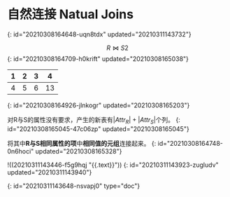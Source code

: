 # 自然连接 Natual Joins
{: id="20210308164648-uqn8tdx" updated="20210311143732"}

$$
R \Join S2
$$
{: id="20210308164709-h0krift" updated="20210308165038"}

| 1 | 2 | 3 | 4  |
| --- | --- | --- | ---- |
| 4 | 5 | 6 | 13 |
{: id="20210308164926-jlnkogr" updated="20210308165203"}

对R与S的属性没有要求，产生的新表有$|Attr_R| + |Attr_S|$个列。
{: id="20210308165045-47c06zp" updated="20210308165045"}

将其中**R与S相同属性的项**中**相同值的元组**连接起来。
{: id="20210308164748-0n6hoci" updated="20210308165328"}

!((20210311143446-f5g9hqj "{{.text}}"))
{: id="20210311143923-zugludv" updated="20210311143940"}


{: id="20210311143648-nsvapj0" type="doc"}

